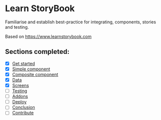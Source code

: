 # Learn StoryBook

Familiarise and establish best-practice for integrating, components, stories and testing.

Based on https://www.learnstorybook.com

## Sections completed:

- [x] [Get started](https://www.learnstorybook.com/react/en/get-started/)
- [x] [Simple component](https://www.learnstorybook.com/react/en/simple-component/)
- [x] [Composite component](https://www.learnstorybook.com/react/en/composite-component/)
- [x] [Data](https://www.learnstorybook.com/react/en/data/)
- [x] [Screens](https://www.learnstorybook.com/react/en/screen/)
- [ ] [Testing](https://www.learnstorybook.com/react/en/test/)
- [ ] [Addons](https://www.learnstorybook.com/react/en/addons/)
- [ ] [Deploy](https://www.learnstorybook.com/react/en/deploy/)
- [ ] [Conclusion](https://www.learnstorybook.com/react/en/conclusion/)
- [ ] [Contribute](https://www.learnstorybook.com/react/en/contribute/)
